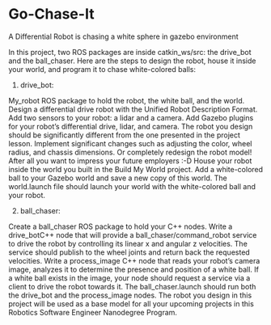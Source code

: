 # Go-Chase-It
A Differential Robot is chasing a white sphere in gazebo environment

In this project, two ROS packages are inside catkin_ws/src: the drive_bot and the ball_chaser. Here are the steps to design the robot, house it inside your world, and program it to chase white-colored balls:

1. drive_bot:

My_robot ROS package to hold the robot, the white ball, and the world.
Design a differential drive robot with the Unified Robot Description Format. 
Add two sensors to your robot: a lidar and a camera. 
Add Gazebo plugins for your robot’s differential drive, lidar, and camera. 
The robot you design should be significantly different from the one presented in the project lesson. 
Implement significant changes such as adjusting the color, wheel radius, and chassis dimensions. Or completely redesign the robot model! After all you want to impress your future employers :-D
House your robot inside the world you built in the Build My World project.
Add a white-colored ball to your Gazebo world and save a new copy of this world.
The world.launch file should launch your world with the white-colored ball and your robot.

2. ball_chaser:

Create a ball_chaser ROS package to hold your C++ nodes.
Write a drive_botC++ node that will provide a ball_chaser/command_robot service to drive the robot by controlling its linear x and angular z velocities. The service should publish to the wheel joints and return back the requested velocities.
Write a process_image C++ node that reads your robot’s camera image, analyzes it to determine the presence and position of a white ball. If a white ball exists in the image, your node should request a service via a client to drive the robot towards it.
The ball_chaser.launch should run both the drive_bot and the process_image nodes.
The robot you design in this project will be used as a base model for all your upcoming projects in this Robotics Software Engineer Nanodegree Program.
